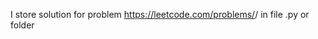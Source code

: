 I store solution for problem https://leetcode.com/problems/<problem name>/ in file <problem name>.py or folder <problem name>
